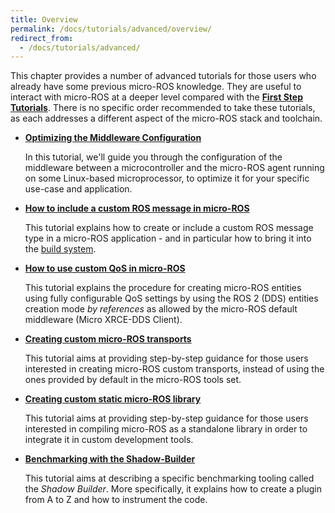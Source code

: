 ```yaml
---
title: Overview
permalink: /docs/tutorials/advanced/overview/
redirect_from:
  - /docs/tutorials/advanced/
---
```


This chapter provides a number of advanced tutorials for those users who already have some previous micro-ROS knowledge. They are useful to interact with micro-ROS at a deeper level compared with the [**First Step Tutorials**](../../core/overview). There is no specific order recommended to take these tutorials, as each addresses a different aspect of the micro-ROS stack and toolchain.

* [**Optimizing the Middleware Configuration**](../microxrcedds_rmw_configuration/)

  In this tutorial, we'll guide you through the configuration of the middleware between a microcontroller and the micro-ROS agent running on some Linux-based microprocessor, to optimize it for your specific use-case and application.

* [**How to include a custom ROS message in micro-ROS**](../create_new_type/)

  This tutorial explains how to create or include a custom ROS message type in a micro-ROS application - and in particular how to bring it into the [build system](https://github.com/micro-ROS/micro_ros_setup).

* [**How to use custom QoS in micro-ROS**](../create_dds_entities_by_ref/)

  This tutorial explains the procedure for creating micro-ROS entities using fully configurable QoS settings by using the ROS 2 (DDS) entities creation mode *by references* as allowed by the micro-ROS default middleware (Micro XRCE-DDS Client).

* [**Creating custom micro-ROS transports**](../create_custom_transports/)

  This tutorial aims at providing step-by-step guidance for those users interested in creating micro-ROS custom transports, instead of using the ones provided by default in the micro-ROS tools set.

* [**Creating custom static micro-ROS library**](../create_custom_static_library/)

  This tutorial aims at providing step-by-step guidance for those users interested in compiling micro-ROS as a standalone library in order to integrate it in custom development tools.

* [**Benchmarking with the Shadow-Builder**](../benchmarking/)

  This tutorial aims at describing a specific benchmarking tooling called the *Shadow Builder*. More specifically, it explains how to create a plugin from A to Z and how to instrument the code.
